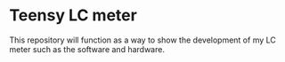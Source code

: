 # Teensy LC meter

This repository will function as a way to show the development of my LC meter such as the software and hardware.